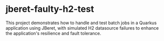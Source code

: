 # jberet-faulty-h2-test
This project demonstrates how to handle and test batch jobs in a Quarkus application using JBeret, with simulated H2 datasource failures to enhance the application's resilience and fault tolerance.
